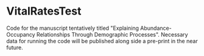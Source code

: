 # VitalRatesTest

Code for the manuscript tentatively titled "Explaining Abundance-Occupancy Relationships Through Demographic Processes". 
Necessary data for running the code will be published along side a pre-print in the near future. 
